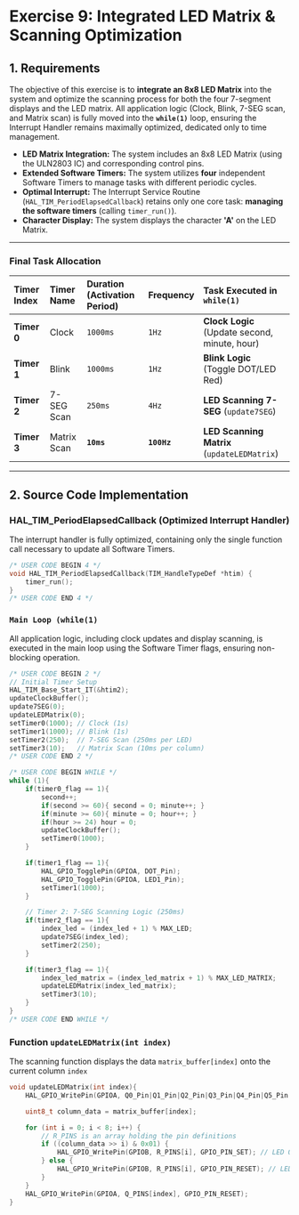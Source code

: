 # Exercise 9: Integrated LED Matrix & Scanning Optimization

## 1. Requirements

The objective of this exercise is to **integrate an 8x8 LED Matrix** into the system and optimize the scanning process for both the four 7-segment displays and the LED matrix. All application logic (Clock, Blink, 7-SEG scan, and Matrix scan) is fully moved into the **`while(1)`** loop, ensuring the Interrupt Handler remains maximally optimized, dedicated only to time management.

* **LED Matrix Integration:** The system includes an 8x8 LED Matrix (using the ULN2803 IC) and corresponding control pins.
* **Extended Software Timers:** The system utilizes **four** independent Software Timers to manage tasks with different periodic cycles.
* **Optimal Interrupt:** The Interrupt Service Routine (`HAL_TIM_PeriodElapsedCallback`) retains only one core task: **managing the software timers** (calling `timer_run()`).
* **Character Display:** The system displays the character **'A'** on the LED Matrix.

---

### Final Task Allocation

| Timer Index | Timer Name | Duration (Activation Period) | Frequency | Task Executed in **`while(1)`** |
| :--- | :--- | :--- | :--- | :--- |
| **Timer 0** | Clock | `1000ms` | `1Hz` | **Clock Logic** (Update second, minute, hour) |
| **Timer 1** | Blink | `1000ms` | `1Hz` | **Blink Logic** (Toggle DOT/LED Red) |
| **Timer 2** | 7-SEG Scan | `250ms` | `4Hz` | **LED Scanning 7-SEG** (`update7SEG`) |
| **Timer 3** | Matrix Scan | **`10ms`** | **`100Hz`** | **LED Scanning Matrix** (`updateLEDMatrix`) |

---

## 2. Source Code Implementation

### HAL\_TIM\_PeriodElapsedCallback (Optimized Interrupt Handler)

The interrupt handler is fully optimized, containing only the single function call necessary to update all Software Timers.

```c
/* USER CODE BEGIN 4 */
void HAL_TIM_PeriodElapsedCallback(TIM_HandleTypeDef *htim) {
    timer_run();
}
/* USER CODE END 4 */
```
### `Main Loop (while(1)`

All application logic, including clock updates and display scanning, is executed in the main loop using the Software Timer flags, ensuring non-blocking operation.
```c
/* USER CODE BEGIN 2 */
// Initial Timer Setup
HAL_TIM_Base_Start_IT(&htim2);
updateClockBuffer();
update7SEG(0);
updateLEDMatrix(0);
setTimer0(1000); // Clock (1s)
setTimer1(1000); // Blink (1s)
setTimer2(250);  // 7-SEG Scan (250ms per LED)
setTimer3(10);   // Matrix Scan (10ms per column)
/* USER CODE END 2 */

/* USER CODE BEGIN WHILE */
while (1){
    if(timer0_flag == 1){
        second++;
        if(second >= 60){ second = 0; minute++; }
        if(minute >= 60){ minute = 0; hour++; }
        if(hour >= 24) hour = 0;
        updateClockBuffer();
        setTimer0(1000);
    }

    if(timer1_flag == 1){
        HAL_GPIO_TogglePin(GPIOA, DOT_Pin);
        HAL_GPIO_TogglePin(GPIOA, LED1_Pin);
        setTimer1(1000);
    }

    // Timer 2: 7-SEG Scanning Logic (250ms)
    if(timer2_flag == 1){
        index_led = (index_led + 1) % MAX_LED;
        update7SEG(index_led);
        setTimer2(250);
    }

    if(timer3_flag == 1){
        index_led_matrix = (index_led_matrix + 1) % MAX_LED_MATRIX;
        updateLEDMatrix(index_led_matrix);
        setTimer3(10);
    }
}
/* USER CODE END WHILE */
```
### Function `updateLEDMatrix(int index)`

The scanning function displays the data `matrix_buffer[index]` onto the current column `index`
```c
void updateLEDMatrix(int index){
    HAL_GPIO_WritePin(GPIOA, Q0_Pin|Q1_Pin|Q2_Pin|Q3_Pin|Q4_Pin|Q5_Pin|Q6_Pin|Q7_Pin, GPIO_PIN_SET);

    uint8_t column_data = matrix_buffer[index];

    for (int i = 0; i < 8; i++) {
        // R_PINS is an array holding the pin definitions
        if ((column_data >> i) & 0x01) {
            HAL_GPIO_WritePin(GPIOB, R_PINS[i], GPIO_PIN_SET); // LED ON
        } else {
            HAL_GPIO_WritePin(GPIOB, R_PINS[i], GPIO_PIN_RESET); // LED OFF
        }
    }
    HAL_GPIO_WritePin(GPIOA, Q_PINS[index], GPIO_PIN_RESET);
}
```

